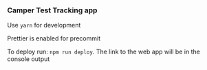### Camper Test Tracking app

Use `yarn` for development

Prettier is enabled for precommit

To deploy run: `npm run deploy`. The link to the web app will be in the console output
